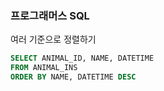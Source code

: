 ### 프로그래머스 SQL
여러 기준으로 정렬하기

```SQL
SELECT ANIMAL_ID, NAME, DATETIME
FROM ANIMAL_INS
ORDER BY NAME, DATETIME DESC
```

